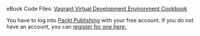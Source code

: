 

eBook Code Files: [Vagrant Virtual Development Environment Cookbook]("https://www.packtpub.com/lcode_download/19753")

You have to log into [Packt Publishing](http://www.packtpub.com) with your free account. If you do not have an account, you can [register for one here.](https://www.packtpub.com/register)

